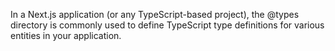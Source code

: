 In a Next.js application (or any TypeScript-based project), the @types directory is commonly used to define TypeScript type definitions for various entities in your application.